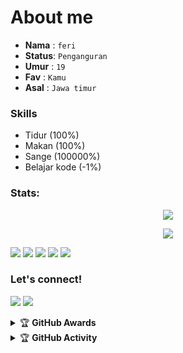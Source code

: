 # About me
- **Nama**  : `feri`
- **Status**: `Penganguran`
- **Umur**  : `19`
- **Fav**   : `Kamu`
- **Asal**  : `Jawa timur`


### Skills
- Tidur (100%)
- Makan (100%)
- Sange (100000%)
- Belajar kode (-1%)


### Stats:
<p align="center"><a href="https://github.com/feriexp"><img src="https://github-readme-stats.vercel.app/api?username=feriexp&show_icons=true&theme=radical"></a></p>
<p align="center"><a href="https://github.com/feriexp"><img src="https://github-readme-stats.vercel.app/api/top-langs/?username=feriexp&theme=radical&layout=compact"></a></p> 


<p>
    <img src="https://img.shields.io/badge/OS-Linux-blue?&logo=Linux" />
    <img src="https://img.shields.io/badge/OS-Windows-blue?&logo=Windows" />
    <img src="https://img.shields.io/badge/IDE-Xcode-blue?&logo=xcode" />
    <img src="https://img.shields.io/badge/Text%20Editor-Visual%20Studio%20Code-blue?&logo=visual%20studio%20code&logoColor=blue" />
    <img src="https://img.shields.io/badge/Sublime%20Text-gray?&logo=Sublime-Text" />
</p>

### Let's connect!
<p>
    <a href="https://t.me/per4mpok" target="blank"><img src="https://img.shields.io/badge/Gama-30302f?style=flat&logo=telegram" /></a>
    <a href="https://instagram.com/ferikunn" target="blank"><img src="https://img.shields.io/badge/@ferikunn-30302f?style=flat&logo=instagram" /></a>
</p>
<details>
    <summary>&#127942 <b>GitHub Awards</b></summary><br/>

![Github Trophy](https://github-profile-trophy.vercel.app/?username=phaticusthiccy)

</details>

<details>
    <summary>&#127942 <b>GitHub Activity</b></summary><br/>

![Metrics](https://metrics.lecoq.io/feriexp?template=classic&repositories.forks=true&languages=1&languages.colors=github&languages.threshold=0%25&config.timezone=Asia%2FJakarta)


</details>
